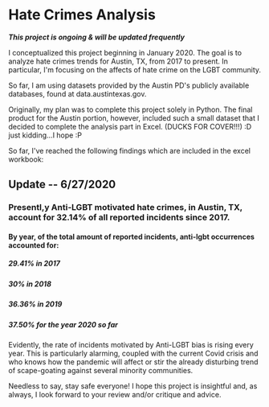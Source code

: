 # Hate Crimes Analysis

***This project is ongoing & will be updated frequently***

I conceptualized this project beginning in  January 2020. The goal is to analyze hate crimes trends for Austin, TX, from 2017 to present. In particular, I'm focusing on the affects of hate crime on the LGBT community. 

So far, I am using datasets provided by the Austin PD's publicly available databases, found at data.austintexas.gov. 

Originally, my plan was to complete this project solely in Python. The final product for the Austin portion, however, included such a small dataset that I decided to complete the analysis part in Excel. (DUCKS FOR COVER!!!) :D just kidding...I hope :P 

So far, I've reached the following findings which are included in the excel workbook: 

## **Update -- 6/27/2020**
### Presentl,y Anti-LGBT motivated hate crimes, in Austin, TX, account for 32.14% of all reported incidents since 2017. 
#### By year, of the total amount of reported incidents, anti-lgbt occurrences accounted for:
##### 29.41% in 2017
##### 30% in 2018
##### 36.36% in 2019
##### 37.50% for the year 2020 so far

Evidently, the rate of incidents motivated by Anti-LGBT bias is rising every year. This is particularly alarming, coupled with the current Covid crisis and who knows how the pandemic will affect or stir the already disturbing trend of scape-goating against several minority communities. 

Needless to say, stay safe everyone! I hope this project is insightful and, as always, I look forward to your review and/or critique and advice. 
